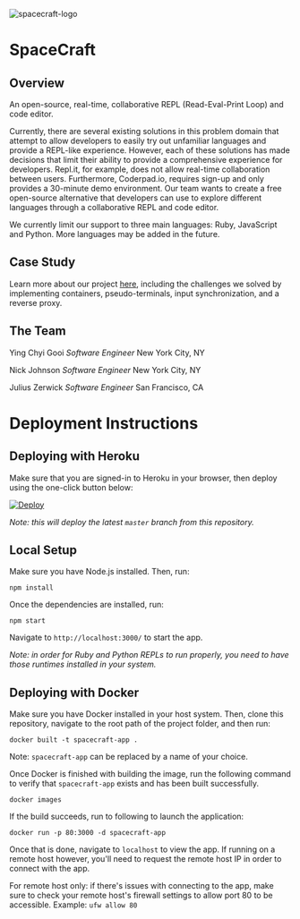 ![spacecraft-logo](https://i.imgur.com/f9RQ9GC.png)
# SpaceCraft
## Overview
An open-source, real-time, collaborative REPL (Read-Eval-Print Loop) and code editor.

Currently, there are several existing solutions in this problem domain that attempt to allow developers to easily try out unfamiliar languages and provide a REPL-like experience. However, each of these solutions has made decisions that limit their ability to provide a comprehensive experience for developers. Repl.it, for example, does not allow real-time collaboration between users. Furthermore, Coderpad.io, requires sign-up and only provides a 30-minute demo environment. Our team wants to create a free open-source alternative that developers can use to explore different languages through a collaborative REPL and code editor.

We currently limit our support to three main languages: Ruby, JavaScript and Python. More languages may be added in the future.

## Case Study
Learn more about our project [here](https://spacecraft-repl.github.io/), including the challenges we solved by implementing containers, pseudo-terminals, input synchronization, and a reverse proxy.

## The Team
Ying Chyi Gooi
_Software Engineer_
New York City, NY

Nick Johnson
_Software Engineer_
New York City, NY

Julius Zerwick
_Software Engineer_
San Francisco, CA

# Deployment Instructions
## Deploying with Heroku
Make sure that you are signed-in to Heroku in your browser, then deploy using the one-click button below:

[![Deploy](https://www.herokucdn.com/deploy/button.svg)](https://heroku.com/deploy)

*Note: this will deploy the latest `master` branch from this repository.*

## Local Setup
Make sure you have Node.js installed. Then, run:

```
npm install
```

Once the dependencies are installed, run:

```
npm start
```

Navigate to `http://localhost:3000/` to start the app.

*Note: in order for Ruby and Python REPLs to run properly, you need to have those runtimes installed in your system.*

## Deploying with Docker
Make sure you have Docker installed in your host system. Then, clone this repository, navigate to the root path of the project folder, and then run:

```
docker built -t spacecraft-app .
```
Note: `spacecraft-app` can be replaced by a name of your choice.

Once Docker is finished with building the image, run the following command to verify that `spacecraft-app` exists and has been built successfully.

```
docker images
```
If the build succeeds, run to following to launch the application:

```
docker run -p 80:3000 -d spacecraft-app
```
Once that is done, navigate to `localhost` to view the app. If running on a remote host however, you'll need to request the remote host IP in order to connect with the app. 

For remote host only: if there's issues with connecting to the app, make sure to check your remote host's firewall settings to allow port 80 to be accessible. Example: `ufw allow 80`


